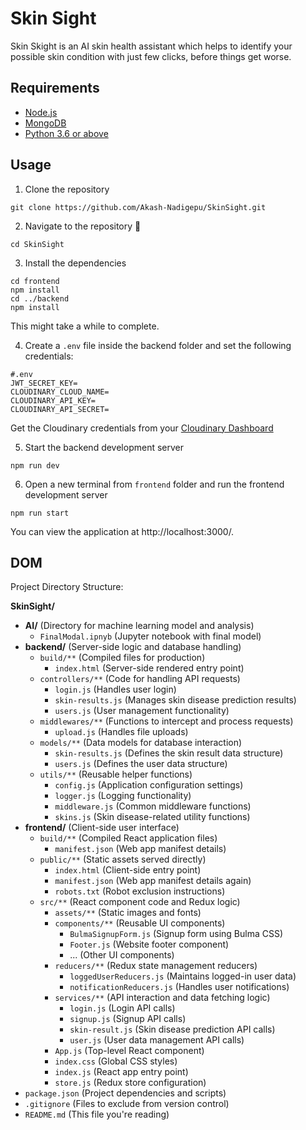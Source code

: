 # Skin Sight
Skin Skight is an AI skin health assistant which helps to identify your possible skin condition with just few clicks, before things get worse.

## Requirements
- [Node.js](https://nodejs.org/en/)
- [MongoDB](https://www.mongodb.com/try/download/community)
- [Python 3.6 or above](https://www.python.org/downloads/)

## Usage
1. Clone the repository
```
git clone https://github.com/Akash-Nadigepu/SkinSight.git
```

2. Navigate to the repository :open_file_folder:
```
cd SkinSight
```

3. Install the dependencies
```
cd frontend
npm install
cd ../backend
npm install
```
This might take a while to complete.

4. Create a `.env` file inside the backend folder and set the following credentials:
```
#.env
JWT_SECRET_KEY=
CLOUDINARY_CLOUD_NAME=
CLOUDINARY_API_KEY=
CLOUDINARY_API_SECRET=
```
Get the Cloudinary credentials from your [Cloudinary Dashboard](https://cloudinary.com/console/)

5. Start the backend development server
```
npm run dev
```

6. Open a new terminal from `frontend` folder and run the frontend development server
```
npm run start
```

You can view the application at http://localhost:3000/.

## DOM
Project Directory Structure:

**SkinSight/**
- **AI/** (Directory for machine learning model and analysis)
    - `FinalModal.ipnyb` (Jupyter notebook with final model)
- **backend/** (Server-side logic and database handling)
    - `build/**` (Compiled files for production)
        - `index.html` (Server-side rendered entry point)
    - `controllers/**` (Code for handling API requests)
        - `login.js` (Handles user login)
        - `skin-results.js` (Manages skin disease prediction results)
        - `users.js` (User management functionality)
    - `middlewares/**` (Functions to intercept and process requests)
        - `upload.js` (Handles file uploads)
    - `models/**` (Data models for database interaction)
        - `skin-results.js` (Defines the skin result data structure)
        - `users.js` (Defines the user data structure)
    - `utils/**` (Reusable helper functions)
        - `config.js` (Application configuration settings)
        - `logger.js` (Logging functionality)
        - `middleware.js` (Common middleware functions)
        - `skins.js` (Skin disease-related utility functions)
- **frontend/** (Client-side user interface)
    - `build/**` (Compiled React application files)
        - `manifest.json` (Web app manifest details)
    - `public/**` (Static assets served directly)
        - `index.html` (Client-side entry point)
        - `manifest.json` (Web app manifest details again)
        - `robots.txt` (Robot exclusion instructions)
    - `src/**` (React component code and Redux logic)
        - `assets/**` (Static images and fonts)
        - `components/**` (Reusable UI components)
            - `BulmaSignupForm.js` (Signup form using Bulma CSS)
            - `Footer.js` (Website footer component)
            - ... (Other UI components)
        - `reducers/**` (Redux state management reducers)
            - `loggedUserReducers.js` (Maintains logged-in user data)
            - `notificationReducers.js` (Handles user notifications)
        - `services/**` (API interaction and data fetching logic)
            - `login.js` (Login API calls)
            - `signup.js` (Signup API calls)
            - `skin-result.js` (Skin disease prediction API calls)
            - `user.js` (User data management API calls)
        - `App.js` (Top-level React component)
        - `index.css` (Global CSS styles)
        - `index.js` (React app entry point)
        - `store.js` (Redux store configuration)
- `package.json` (Project dependencies and scripts)
- `.gitignore` (Files to exclude from version control)
- `README.md` (This file you're reading)

